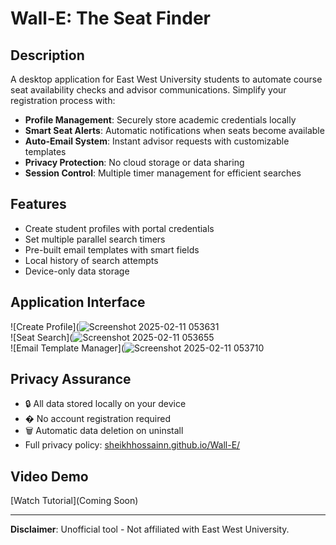 # Wall-E: The Seat Finder

## Description  
A desktop application for East West University students to automate course seat availability checks and advisor communications. Simplify your registration process with:

- **Profile Management**: Securely store academic credentials locally  
- **Smart Seat Alerts**: Automatic notifications when seats become available  
- **Auto-Email System**: Instant advisor requests with customizable templates  
- **Privacy Protection**: No cloud storage or data sharing  
- **Session Control**: Multiple timer management for efficient searches  

## Features  
- Create student profiles with portal credentials  
- Set multiple parallel search timers  
- Pre-built email templates with smart fields  
- Local history of search attempts  
- Device-only data storage  

## Application Interface  
![Create Profile](![Screenshot 2025-02-11 053631](https://github.com/user-attachments/assets/83365e57-9684-4e5f-b9f2-9205256c6487)  
![Seat Search](![Screenshot 2025-02-11 053655](https://github.com/user-attachments/assets/5a505b0f-3aa8-47e9-8eed-85ff3ccf9e70)  
![Email Template Manager](![Screenshot 2025-02-11 053710](https://github.com/user-attachments/assets/fe4be0fc-b8a8-4d5c-83bc-0ffac5e9b9e6)


## Privacy Assurance  
- 🔒 All data stored locally on your device  
- � No account registration required  
- 🗑️ Automatic data deletion on uninstall  
- Full privacy policy: [sheikhhossainn.github.io/Wall-E/](https://sheikhhossainn.github.io/Wall-E/)  

## Video Demo  
[Watch Tutorial](Coming Soon)  

---

**Disclaimer**: Unofficial tool - Not affiliated with East West University.  

